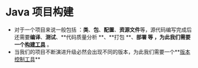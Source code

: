 # Java 项目构建

* 对于一个项目来说一般包括 ：**类**、**包**、**配置**、**资源文件**等，源代码编写完成后还需要**编译**、**测试**、**代码质量分析 **、**打包 **、**部署 **等 ，为此我们需要一个**[构建工具](构建工具.md)** 。
* 当我们的项目不断演进升级必然会出现不同的版本，为此我们需要一个**[版本控制工具](版本控制.md)**



